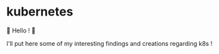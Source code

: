 # kubernetes
:wave: Hello ! :wave:

I'll put here some of my interesting findings and creations regarding k8s !

